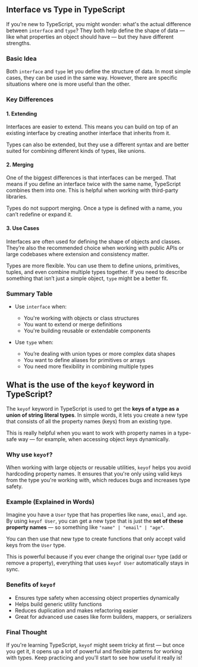 ## Interface vs Type in TypeScript

If you're new to TypeScript, you might wonder: what's the actual difference between `interface` and `type`? They both help define the shape of data — like what properties an object should have — but they have different strengths.

### Basic Idea

Both `interface` and `type` let you define the structure of data. In most simple cases, they can be used in the same way. However, there are specific situations where one is more useful than the other.

### Key Differences

#### 1. Extending

Interfaces are easier to extend. This means you can build on top of an existing interface by creating another interface that inherits from it.

Types can also be extended, but they use a different syntax and are better suited for combining different kinds of types, like unions.

#### 2. Merging

One of the biggest differences is that interfaces can be merged. That means if you define an interface twice with the same name, TypeScript combines them into one. This is helpful when working with third-party libraries.

Types do not support merging. Once a type is defined with a name, you can’t redefine or expand it.

#### 3. Use Cases

Interfaces are often used for defining the shape of objects and classes. They’re also the recommended choice when working with public APIs or large codebases where extension and consistency matter.

Types are more flexible. You can use them to define unions, primitives, tuples, and even combine multiple types together. If you need to describe something that isn’t just a simple object, `type` might be a better fit.

### Summary Table

- Use `interface` when:
  - You're working with objects or class structures
  - You want to extend or merge definitions
  - You're building reusable or extendable components

- Use `type` when:
  - You’re dealing with union types or more complex data shapes
  - You want to define aliases for primitives or arrays
  - You need more flexibility in combining multiple types







## What is the use of the `keyof` keyword in TypeScript?

The `keyof` keyword in TypeScript is used to get the **keys of a type as a union of string literal types**. In simple words, it lets you create a new type that consists of all the property names (keys) from an existing type.

This is really helpful when you want to work with property names in a type-safe way — for example, when accessing object keys dynamically.

### Why use `keyof`?

When working with large objects or reusable utilities, `keyof` helps you avoid hardcoding property names. It ensures that you're only using valid keys from the type you're working with, which reduces bugs and increases type safety.

### Example (Explained in Words)

Imagine you have a `User` type that has properties like `name`, `email`, and `age`. By using `keyof User`, you can get a new type that is just the **set of these property names** — so something like `"name" | "email" | "age"`.

You can then use that new type to create functions that only accept valid keys from the `User` type.

This is powerful because if you ever change the original `User` type (add or remove a property), everything that uses `keyof User` automatically stays in sync.

### Benefits of `keyof`

- Ensures type safety when accessing object properties dynamically
- Helps build generic utility functions
- Reduces duplication and makes refactoring easier
- Great for advanced use cases like form builders, mappers, or serializers

### Final Thought

If you're learning TypeScript, `keyof` might seem tricky at first — but once you get it, it opens up a lot of powerful and flexible patterns for working with types. Keep practicing and you'll start to see how useful it really is!

